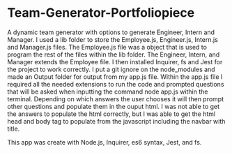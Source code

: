 # Team-Generator-Portfoliopiece
A dynamic team generator with options to generate Engineer, Intern and Manager.
I used a lib folder to store the Employee.js, Engineer.js, Intern.js and Manager.js files.
The Employee.js file was a object that is used to program the rest of the files within the lib folder. 
The Engineer, Intern, and Manager extends the Employee file.
I then installed Inquirer, fs and Jest for the project to work correctly.
I put a git ignore on the node_modules and made an Output folder for output from my app.js file.
Within the app.js file I required all the needed extensions to run the code and prompted questions that will be asked when inputting 
the command node app.js within the terminal. Depending on which answers the user chooses it will then prompt other questions and populate them in the ouput html.
I was not able to get the answers to populate the html correctly, but I was able to get the html head and body tag to populate from the javascript including the navbar with title.

This app was create with Node.js, Inquirer, es6 syntax, Jest, and fs.
